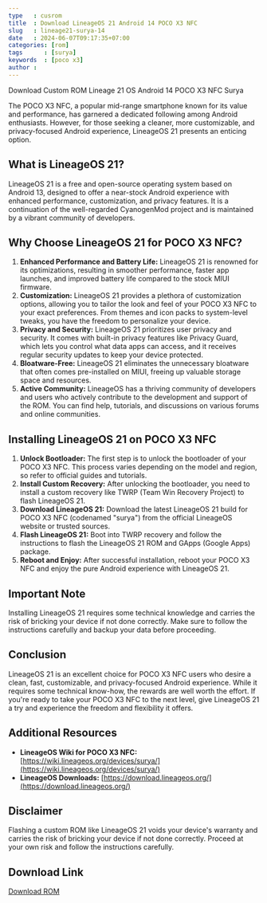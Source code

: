 ```yaml
---
type   : cusrom
title  : Download LineageOS 21 Android 14 POCO X3 NFC
slug   : lineage21-surya-14
date   : 2024-06-07T09:17:35+07:00
categories: [rom]
tags      : [surya]
keywords  : [poco x3]
author :
---
```


Download Custom ROM Lineage 21 OS Android 14 POCO X3 NFC Surya

The POCO X3 NFC, a popular mid-range smartphone known for its value and performance, has garnered a dedicated following among Android enthusiasts. However, for those seeking a cleaner, more customizable, and privacy-focused Android experience, LineageOS 21 presents an enticing option.

## What is LineageOS 21?

LineageOS 21 is a free and open-source operating system based on Android 13, designed to offer a near-stock Android experience with enhanced performance, customization, and privacy features. It is a continuation of the well-regarded CyanogenMod project and is maintained by a vibrant community of developers.

## Why Choose LineageOS 21 for POCO X3 NFC?

1. **Enhanced Performance and Battery Life:** LineageOS 21 is renowned for its optimizations, resulting in smoother performance, faster app launches, and improved battery life compared to the stock MIUI firmware.
2. **Customization:** LineageOS 21 provides a plethora of customization options, allowing you to tailor the look and feel of your POCO X3 NFC to your exact preferences. From themes and icon packs to system-level tweaks, you have the freedom to personalize your device.
3. **Privacy and Security:** LineageOS 21 prioritizes user privacy and security. It comes with built-in privacy features like Privacy Guard, which lets you control what data apps can access, and it receives regular security updates to keep your device protected.
4. **Bloatware-Free:** LineageOS 21 eliminates the unnecessary bloatware that often comes pre-installed on MIUI, freeing up valuable storage space and resources.
5. **Active Community:** LineageOS has a thriving community of developers and users who actively contribute to the development and support of the ROM. You can find help, tutorials, and discussions on various forums and online communities.

## Installing LineageOS 21 on POCO X3 NFC

1. **Unlock Bootloader:** The first step is to unlock the bootloader of your POCO X3 NFC. This process varies depending on the model and region, so refer to official guides and tutorials.
2. **Install Custom Recovery:** After unlocking the bootloader, you need to install a custom recovery like TWRP (Team Win Recovery Project) to flash LineageOS 21.
3. **Download LineageOS 21:** Download the latest LineageOS 21 build for POCO X3 NFC (codenamed "surya") from the official LineageOS website or trusted sources.
4. **Flash LineageOS 21:** Boot into TWRP recovery and follow the instructions to flash the LineageOS 21 ROM and GApps (Google Apps) package.
5. **Reboot and Enjoy:** After successful installation, reboot your POCO X3 NFC and enjoy the pure Android experience with LineageOS 21.

## Important Note
Installing LineageOS 21 requires some technical knowledge and carries the risk of bricking your device if not done correctly. Make sure to follow the instructions carefully and backup your data before proceeding.

## Conclusion

LineageOS 21 is an excellent choice for POCO X3 NFC users who desire a clean, fast, customizable, and privacy-focused Android experience. While it requires some technical know-how, the rewards are well worth the effort. If you're ready to take your POCO X3 NFC to the next level, give LineageOS 21 a try and experience the freedom and flexibility it offers.

## Additional Resources

* **LineageOS Wiki for POCO X3 NFC:** [https://wiki.lineageos.org/devices/surya/](https://wiki.lineageos.org/devices/surya/)
* **LineageOS Downloads:** [https://download.lineageos.org/](https://download.lineageos.org/)

## Disclaimer
Flashing a custom ROM like LineageOS 21 voids your device's warranty and carries the risk of bricking your device if not done correctly. Proceed at your own risk and follow the instructions carefully.


## Download Link
[Download ROM](https://t.me/wahyu6070files/224?single)

